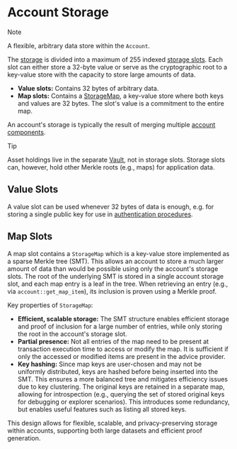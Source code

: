 # Account Storage

> [!Note]
> A flexible, arbitrary data store within the `Account`.

The [storage](https://docs.rs/miden-objects/latest/miden_objects/account/struct.AccountStorage.html) is divided into a maximum of 255 indexed [storage slots](https://docs.rs/miden-objects/latest/miden_objects/account/enum.StorageSlot.html). Each slot can either store a 32-byte value or serve as the cryptographic root to a key-value store with the capacity to store large amounts of data.

- **Value slots:** Contains 32 bytes of arbitrary data.
- **Map slots:** Contains a [StorageMap](#storagemap), a key-value store where both keys and values are 32 bytes. The slot's value is a commitment to the entire map.

An account's storage is typically the result of merging multiple [account components](./component.md).

> [!Tip]
> Asset holdings live in the separate [Vault](./vault.md), not in storage slots. Storage slots can, however, hold other Merkle roots (e.g., maps) for application data.

## Value Slots

A value slot can be used whenever 32 bytes of data is enough, e.g. for storing a single public key for use in [authentication procedures](code.md#authentication).

## Map Slots

A map slot contains a `StorageMap` which is a key-value store implemented as a sparse Merkle tree (SMT). This allows an account to store a much larger amount of data than would be possible using only the account's storage slots. The root of the underlying SMT is stored in a single account storage slot, and each map entry is a leaf in the tree. When retrieving an entry (e.g., via `account::get_map_item`), its inclusion is proven using a Merkle proof.

Key properties of `StorageMap`:

- **Efficient, scalable storage:** The SMT structure enables efficient storage and proof of inclusion for a large number of entries, while only storing the root in the account's storage slot.
- **Partial presence:** Not all entries of the map need to be present at transaction execution time to access or modify the map. It is sufficient if only the accessed or modified items are present in the advice provider.
- **Key hashing:** Since map keys are user-chosen and may not be uniformly distributed, keys are hashed before being inserted into the SMT. This ensures a more balanced tree and mitigates efficiency issues due to key clustering. The original keys are retained in a separate map, allowing for introspection (e.g., querying the set of stored original keys for debugging or explorer scenarios). This introduces some redundancy, but enables useful features such as listing all stored keys.

This design allows for flexible, scalable, and privacy-preserving storage within accounts, supporting both large datasets and efficient proof generation.
